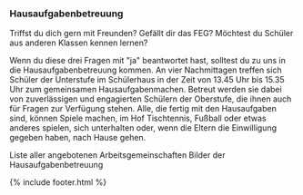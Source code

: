 ---
---

<h3>
  Hausaufgabenbetreuung
</h3>

Triffst du dich gern mit Freunden?
Gefällt dir das FEG?
Möchtest du Schüler aus anderen Klassen kennen lernen?

Wenn du diese drei Fragen mit "ja" beantwortet hast, solltest du zu uns in die Hausaufgabenbetreuung kommen.
An vier Nachmittagen treffen sich Schüler der Unterstufe im Schülerhaus in der Zeit von 13.45 Uhr bis 15.35 Uhr zum gemeinsamen Hausaufgabenmachen. Betreut werden sie dabei von zuverlässigen und engagierten Schülern der Oberstufe, die ihnen auch für Fragen zur Verfügung stehen. Alle, die fertig mit den Hausaufgaben sind, können Spiele machen, im Hof Tischtennis, Fußball oder etwas anderes spielen, sich unterhalten oder, wenn die Eltern die Einwilligung gegeben haben, nach Hause gehen. 

<i class="fa fa-external-link">
</i>
Liste aller angebotenen Arbeitsgemeinschaften

<i class="fa fa-external-link">
</i>
Bilder der Hausaufgabenbetreuung

{% include footer.html %}
